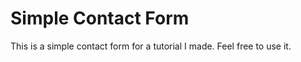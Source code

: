 Simple Contact Form
=======

This is a simple contact form for a tutorial I made. Feel free to use it.